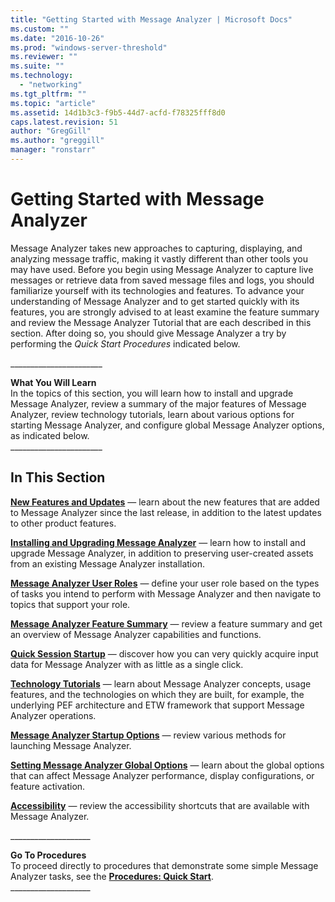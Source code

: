 ```yaml
---
title: "Getting Started with Message Analyzer | Microsoft Docs"
ms.custom: ""
ms.date: "2016-10-26"
ms.prod: "windows-server-threshold"
ms.reviewer: ""
ms.suite: ""
ms.technology: 
  - "networking"
ms.tgt_pltfrm: ""
ms.topic: "article"
ms.assetid: 14d1b3c3-f9b5-44d7-acfd-f78325fff8d0
caps.latest.revision: 51
author: "GregGill"
ms.author: "greggill"
manager: "ronstarr"
---
```

# Getting Started with Message Analyzer
Message Analyzer takes new approaches to capturing, displaying, and analyzing message traffic, making it vastly different than other tools you may have used. Before you begin using Message Analyzer to capture live messages or retrieve data from saved message files and logs, you should familiarize yourself with its technologies and features. To advance your understanding of Message Analyzer and to get started quickly with its features, you are strongly advised to at least examine the feature summary and review the Message Analyzer Tutorial that are each described in this section. After doing so, you should give Message Analyzer a try by performing the *Quick Start Procedures* indicated below.  
  
 ______________________\_  
  
 **What You Will Learn**   
In the topics of this section, you will learn how to  install and upgrade Message Analyzer, review a summary of the  major features of Message Analyzer, review technology tutorials, learn about various options for starting Message Analyzer, and configure global Message Analyzer options, as indicated below.  
______________________\_  
  
## In This Section  
 **[New Features and Updates](../messageanalyzer_content/new-features-and-updates.md)**  — learn about the new features that are added to Message Analyzer since the last release, in addition to the latest updates to other product features.  
  
 **[Installing and Upgrading Message Analyzer](../messageanalyzer_content/installing-and-upgrading-message-analyzer.md)**  — learn how to install and upgrade Message Analyzer, in addition to preserving user-created assets from an existing Message Analyzer installation.  
  
 **[Message Analyzer User Roles](../messageanalyzer_content/message-analyzer-user-roles.md)**  — define your user role based on the types of tasks you intend to perform with Message Analyzer and then navigate to topics that support your role.  
  
 **[Message Analyzer Feature Summary](../messageanalyzer_content/message-analyzer-feature-summary.md)**  — review a feature summary and get an overview of Message Analyzer capabilities and functions.  
  
 **[Quick Session Startup](../messageanalyzer_content/quick-session-startup.md)**  — discover how you can very quickly acquire input data for Message Analyzer with as little as a single click.  
  
 **[Technology Tutorials](../messageanalyzer_content/technology-tutorials.md)**  — learn about Message Analyzer concepts, usage features, and the technologies on which they are built, for example, the underlying PEF architecture and ETW framework that support Message Analyzer operations.  
  
 **[Message Analyzer Startup Options](../messageanalyzer_content/message-analyzer-startup-options.md)**  — review various methods for launching Message Analyzer.  
  
 **[Setting Message Analyzer Global Options](../messageanalyzer_content/setting-message-analyzer-global-options.md)**  — learn about the global options that can affect Message Analyzer performance, display configurations, or feature activation.  
  
 **[Accessibility](../messageanalyzer_content/accessibility.md)**  — review the accessibility shortcuts that are available with Message Analyzer.  
  
 ___________________\_  
  
 **Go To Procedures**   
To proceed directly to procedures that demonstrate some simple Message Analyzer tasks, see the **[Procedures: Quick Start](../messageanalyzer_content/procedures-quick-start.md)**.   
___________________\_